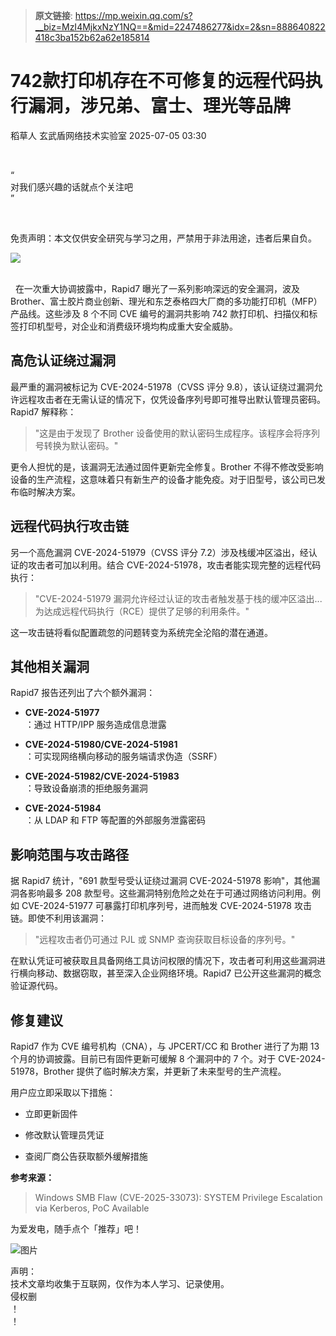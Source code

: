 > **原文链接**: https://mp.weixin.qq.com/s?__biz=MzI4MjkxNzY1NQ==&mid=2247486277&idx=2&sn=888640822418c3ba152b62a62e185814

#  742款打印机存在不可修复的远程代码执行漏洞，涉兄弟、富士、理光等品牌  
稻草人  玄武盾网络技术实验室   2025-07-05 03:30  
  
    
  
“  
对我们感兴趣的话就点个关注吧  
”  
  
  
   
  
免责声明：本文仅供安全研究与学习之用，严禁用于非法用途，违者后果自负。  
  
![](https://mmbiz.qpic.cn/mmbiz_png/UM0M1icqlo0lzsgIxl5SSvGeiccQU9JkpghdRFKstWc6ibG0s3dyCkZjjibnFkxcvia46tgPNnQ3ibjn8icl0IRLpAoBw/640?wx_fmt=png&from=appmsg "")  
  
    
  在一次重大协调披露中，Rapid7 曝光了一系列影响深远的安全漏洞，波及 Brother、富士胶片商业创新、理光和东芝泰格四大厂商的多功能打印机（MFP）产品线。这些涉及 8 个不同 CVE 编号的漏洞共影响 742 款打印机、扫描仪和标签打印机型号，对企业和消费级环境均构成重大安全威胁。  
## 高危认证绕过漏洞  
  
最严重的漏洞被标记为 CVE-2024-51978（CVSS 评分 9.8），该认证绕过漏洞允许远程攻击者在无需认证的情况下，仅凭设备序列号即可推导出默认管理员密码。Rapid7 解释称：  
> "这是由于发现了 Brother 设备使用的默认密码生成程序。该程序会将序列号转换为默认密码。"  
  
  
更令人担忧的是，该漏洞无法通过固件更新完全修复。Brother 不得不修改受影响设备的生产流程，这意味着只有新生产的设备才能免疫。对于旧型号，该公司已发布临时解决方案。  
## 远程代码执行攻击链  
  
另一个高危漏洞 CVE-2024-51979（CVSS 评分 7.2）涉及栈缓冲区溢出，经认证的攻击者可加以利用。结合 CVE-2024-51978，攻击者能实现完整的远程代码执行：  
> "CVE-2024-51979 漏洞允许经过认证的攻击者触发基于栈的缓冲区溢出...为达成远程代码执行（RCE）提供了足够的利用条件。"  
  
  
这一攻击链将看似配置疏忽的问题转变为系统完全沦陷的潜在通道。  
## 其他相关漏洞  
  
Rapid7 报告还列出了六个额外漏洞：  
- **CVE-2024-51977**  
：通过 HTTP/IPP 服务造成信息泄露  
  
- **CVE-2024-51980/CVE-2024-51981**  
：可实现网络横向移动的服务端请求伪造（SSRF）  
  
- **CVE-2024-51982/CVE-2024-51983**  
：导致设备崩溃的拒绝服务漏洞  
  
- **CVE-2024-51984**  
：从 LDAP 和 FTP 等配置的外部服务泄露密码  
  
## 影响范围与攻击路径  
  
据 Rapid7 统计，"691 款型号受认证绕过漏洞 CVE-2024-51978 影响"，其他漏洞各影响最多 208 款型号。这些漏洞特别危险之处在于可通过网络访问利用。例如 CVE-2024-51977 可暴露打印机序列号，进而触发 CVE-2024-51978 攻击链。即使不利用该漏洞：  
> "远程攻击者仍可通过 PJL 或 SNMP 查询获取目标设备的序列号。"  
  
  
在默认凭证可被获取且具备网络工具访问权限的情况下，攻击者可利用这些漏洞进行横向移动、数据窃取，甚至深入企业网络环境。Rapid7 已公开这些漏洞的概念验证源代码。  
## 修复建议  
  
Rapid7 作为 CVE 编号机构（CNA），与 JPCERT/CC 和 Brother 进行了为期 13 个月的协调披露。目前已有固件更新可缓解 8 个漏洞中的 7 个。对于 CVE-2024-51978，Brother 提供了临时解决方案，并更新了未来型号的生产流程。  
  
用户应立即采取以下措施：  
- 立即更新固件  
  
- 修改默认管理员凭证  
  
- 查阅厂商公告获取额外缓解措施  
  
**参考来源：**  
> Windows SMB Flaw (CVE-2025-33073): SYSTEM Privilege Escalation via Kerberos, PoC Available  
  
  
  
为爱发电，随手点个「推荐」吧！  
  
![图片](https://mmbiz.qpic.cn/mmbiz_png/UM0M1icqlo0knIjq7rj7rsX0r4Rf2CDQylx0IjMfpPM93icE9AGx28bqwDRau5EkcWpK6WBAG5zGDS41wkfcvJiaA/640?wx_fmt=other&wxfrom=5&wx_lazy=1&wx_co=1&tp=webp "")  
  
声明：  
技术文章均收集于互联网，仅作为本人学习、记录使用。  
侵权删  
！  
！  
  
